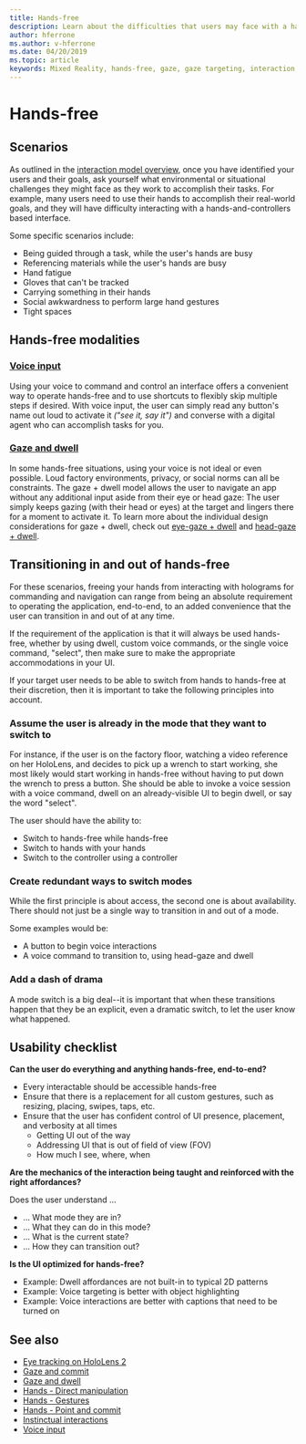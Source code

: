 ```yaml
---
title: Hands-free
description: Learn about the difficulties that users may face with a hands-and-controllers interface, and about various hands-free alternatives.
author: hferrone
ms.author: v-hferrone
ms.date: 04/20/2019
ms.topic: article
keywords: Mixed Reality, hands-free, gaze, gaze targeting, interaction, design, mixed reality headset, windows mixed reality headset, virtual reality headset, HoloLens, MRTK, Mixed Reality Toolkit, voice input, usability
---
```



# Hands-free

## Scenarios

As outlined in the [interaction model overview](interaction-fundamentals.md), once you have identified your users and their goals, ask yourself what environmental or situational challenges they might face as they work to accomplish their tasks. 
For example, many users need to use their hands to accomplish their real-world goals, and they will have difficulty interacting with a hands-and-controllers based interface. 

Some specific scenarios include: 
* Being guided through a task, while the user's hands are busy
* Referencing materials while the user's hands are busy
* Hand fatigue
* Gloves that can't be tracked
* Carrying something in their hands
* Social awkwardness to perform large hand gestures
* Tight spaces


## Hands-free modalities

### [Voice input](voice-input.md)

Using your voice to command and control an interface offers a convenient way to operate hands-free and to use shortcuts to flexibly skip multiple steps if desired. 
With voice input, the user can simply read any button's name out loud to activate it _("see it, say it")_ and converse with a digital agent who can accomplish tasks for you.


### [Gaze and dwell](gaze-and-dwell.md)

In some hands-free situations, using your voice is not ideal or even possible. 
Loud factory environments, privacy, or social norms can all be constraints. 
The gaze + dwell model allows the user to navigate an app without any additional input aside from their eye or head gaze: 
The user simply keeps gazing (with their head or eyes) at the target and lingers there for a moment to activate it. 
To learn more about the individual design considerations for gaze + dwell, check out [eye-gaze + dwell](gaze-and-dwell-eyes.md) and [head-gaze + dwell](gaze-and-dwell-head.md).


## Transitioning in and out of hands-free

For these scenarios, freeing your hands from interacting with holograms for commanding and navigation can range from being an absolute requirement to operating the application, end-to-end, to an added convenience that the user can transition in and out of at any time. 

If the requirement of the application is that it will always be used hands-free, whether by using dwell, custom voice commands, or the single voice command, "select", then make sure to make the appropriate accommodations in your UI. 

If your target user needs to be able to switch from hands to hands-free at their discretion, then it is important to take the following principles into account.

### Assume the user is already in the mode that they want to switch to
For instance, if the user is on the factory floor, watching a video reference on her HoloLens, and decides to pick up a wrench to start working, she most likely would start working in hands-free without having to put down the wrench to press a button. She should be able to invoke a voice session with a voice command, dwell on an already-visible UI to begin dwell, or say the word "select".

The user should have the ability to: 
* Switch to hands-free while hands-free
* Switch to hands with your hands
* Switch to the controller using a controller 

### Create redundant ways to switch modes
While the first principle is about access, the second one is about availability. There should not just be a single way to transition in and out of a mode. 

Some examples would be: 
* A button to begin voice interactions
* A voice command to transition to, using head-gaze and dwell

### Add a dash of drama
A mode switch is a big deal--it is important that when these transitions happen that they be an explicit, even a dramatic switch, to let the user know what happened. 


## Usability checklist

**Can the user do everything and anything hands-free, end-to-end?**
* Every interactable should be accessible hands-free
* Ensure that there is a replacement for all custom gestures, such as resizing, placing, swipes, taps, etc.
* Ensure that the user has confident control of UI presence, placement, and verbosity at all times
	* Getting UI out of the way
	* Addressing UI that is out of field of view (FOV)
	* How much I see, where, when

**Are the mechanics of the interaction being taught and reinforced with the right affordances?**

Does the user understand ...
* ... What mode they are in?
* ... What they can do in this mode?
* ... What is the current state?
* ... How they can transition out?
	
**Is the UI optimized for hands-free?**   

* Example: Dwell affordances are not built-in to typical 2D patterns
* Example: Voice targeting is better with object highlighting
* Example: Voice interactions are better with captions that need to be turned on


## See also
* [Eye tracking on HoloLens 2](eye-tracking.md)
* [Gaze and commit](gaze-and-commit.md)
* [Gaze and dwell](gaze-and-dwell.md)
* [Hands - Direct manipulation](direct-manipulation.md)
* [Hands - Gestures](gaze-and-commit.md#composite-gestures)
* [Hands - Point and commit](point-and-commit.md)
* [Instinctual interactions](interaction-fundamentals.md)
* [Voice input](voice-input.md)
